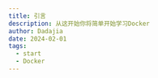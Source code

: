 ```yaml
---
title: 引言
description: 从这开始你将简单开始学习Docker
author: Dadajia
date: 2024-02-01
tags:
  - start
  - Docker
---
```

